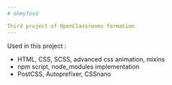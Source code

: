 ```yaml
---
# ohmyfood

Third project of OpenClassrooms formation.
---
```


Used in this project :

- HTML, CSS, SCSS, advanced css animation, mixins
- npm script, node_modules implementation
- PostCSS, Autoprefixer, CSSnano
